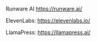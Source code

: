 
Runware AI
https://runware.ai/


ElevenLabs:
https://elevenlabs.io/

LlamaPress:
https://llamapress.ai/